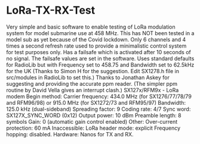 # LoRa-TX-RX-Test
Very simple and basic software to enable testing of LoRa modulation system for model submarine use at 458 MHz. This has NOT been tested in a model sub as yet because of the Covid lockdown. Only 6 channels and 4 times a second refresh rate used to provide a minimalistic control system for test purposes only. Has a failsafe which is activated after 10 seconds of no signal. The failsafe values are set in the software.
Uses standard defaults for RadioLib but with Frequency set to 458.75 and Bandwidth set to 62.5kHz for the UK (Thanks to Simon H for the suggestion. Edit SX1278.h file in src/modules in RadioLib to set this.)
Thanks to Jonathan Askey for suggesting and providing the accurate ppm reader. (The simpler ppm routine by David Vella gives an interrupt clash.)
SX127x/RFM9x - LoRa modem
Begin method:
Carrier frequency: 434.0 MHz (for SX1276/77/78/79 and RFM96/98) or 915.0 MHz (for SX1272/73 and RFM95/97)
Bandwidth: 125.0 kHz (dual-sideband)
Spreading factor: 9
Coding rate: 4/7
Sync word: SX127X_SYNC_WORD (0x12)
Output power: 10 dBm
Preamble length: 8 symbols
Gain: 0 (automatic gain control enabled)
Other:
Over-current protection: 60 mA
Inaccessible:
LoRa header mode: explicit
Frequency hopping: disabled.
Hardware:
Nanos for TX and RX. 
